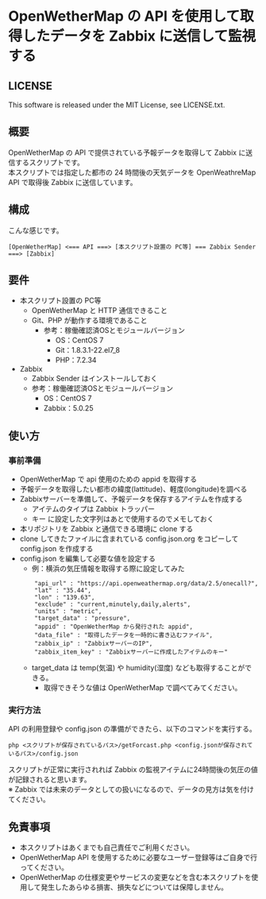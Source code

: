 # OpenWetherMap の API を使用して取得したデータを Zabbix に送信して監視する

## LICENSE
This software is released under the MIT License, see LICENSE.txt.

## 概要
OpenWetherMap の API で提供されている予報データを取得して Zabbix に送信するスクリプトです。  
本スクリプトでは指定した都市の 24 時間後の天気データを OpenWeathreMap API で取得後 Zabbix に送信しています。  

## 構成
こんな感じです。  

```
[OpenWetherMap] <=== API ===> [本スクリプト設置の PC等] === Zabbix Sender ===> [Zabbix]
```

## 要件
- 本スクリプト設置の PC等
    - OpenWetherMap と HTTP 通信できること
    - Git、PHP が動作する環境であること
        - 参考：稼働確認済OSとモジュールバージョン
            - OS：CentOS 7
            - Git：1.8.3.1-22.el7_8
            - PHP：7.2.34
- Zabbix
    - Zabbix Sender はインストールしておく
    - 参考：稼働確認済OSとモジュールバージョン
        - OS：CentOS 7
        - Zabbix：5.0.25

## 使い方
### 事前準備
- OpenWetherMap で api 使用のための appid を取得する
- 予報データを取得したい都市の緯度(lattitude)、軽度(longitude)を調べる
- Zabbixサーバーを準備して、予報データを保存するアイテムを作成する
    - アイテムのタイプは Zabbix トラッパー
    - キー に設定した文字列はあとで使用するのでメモしておく
- 本リポジトリを Zabbix と通信できる環境に clone する
- clone してきたファイルに含まれている config.json.org をコピーして config.json を作成する
- config.json を編集して必要な値を設定する
    - 例：横浜の気圧情報を取得する際に設定してみた
    ```
        "api_url" : "https://api.openweathermap.org/data/2.5/onecall?",
        "lat" : "35.44",
        "lon" : "139.63",
        "exclude" : "current,minutely,daily,alerts",
        "units" : "metric",
        "target_data" : "pressure",
        "appid" : "OpenWetherMap から発行された appid",
        "data_file" : "取得したデータを一時的に書き込むファイル",
        "zabbix_ip" : "ZabbixサーバーのIP",
        "zabbix_item_key" : "Zabbixサーバーに作成したアイテムのキー"
    ```
    - target_data は temp(気温) や humidity(湿度) なども取得することができる。
        - 取得できそうな値は OpenWetherMap で調べてみてください。

### 実行方法
API の利用登録や config.json の準備ができたら、以下のコマンドを実行する。  
  
```
php <スクリプトが保存されているパス>/getForcast.php <config.jsonが保存されているパス>/config.json
```
  
スクリプトが正常に実行されれば Zabbix の監視アイテムに24時間後の気圧の値が記録されると思います。  
※ Zabbix では未来のデータとしての扱いになるので、データの見方は気を付けてください。  

## 免責事項
- 本スクリプトはあくまでも自己責任でご利用ください。
- OpenWetherMap API を使用するために必要なユーザー登録等はご自身で行ってください。
- OpenWetherMap の仕様変更やサービスの変更などを含む本スクリプトを使用して発生したあらゆる損害、損失などについては保障しません。
